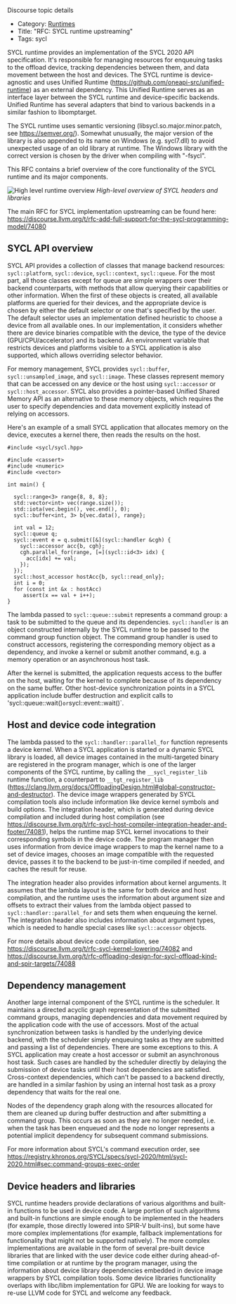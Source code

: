 Discourse topic details

- Category: [Runtimes](https://discourse.llvm.org/c/runtimes/64)
- Title: "RFC: SYCL runtime upstreaming"
- Tags: sycl

SYCL runtime provides an implementation of the SYCL 2020 API specification. It's
responsible for managing resources for enqueuing tasks to the offload device,
tracking dependencies between them, and data movement between the host and
devices. The SYCL runtime is device-agnostic and uses Unified Runtime
(https://github.com/oneapi-src/unified-runtime) as an external dependency. This
Unified Runtime serves as an interface layer between the SYCL runtime and
device-specific backends. Unified Runtime has several adapters that bind to
various backends in a similar fashion to libomptarget.

The SYCL runtime uses semantic versioning (libsycl.so.major.minor.patch, see
https://semver.org/). Somewhat unusually, the major version of the library is
also appended to its name on Windows (e.g. sycl7.dll) to avoid unexpected usage
of an old library at runtime. The Windows library with the correct version is
chosen by the driver when compiling with "-fsycl".

This RFC contains a brief overview of the core functionality of the SYCL runtime
and its major components.

![High level runtime overview](SYCLheadersandruntime.svg)
*High-level overview of SYCL headers and libraries*

The main RFC for SYCL implementation upstreaming can be found here:
https://discourse.llvm.org/t/rfc-add-full-support-for-the-sycl-programming-model/74080

## SYCL API overview

SYCL API provides a collection of classes that manage backend resources:
`sycl::platform`, `sycl::device`, `sycl::context`, `sycl::queue`. For the most
part, all those classes except for queue are simple wrappers over their backend
counterparts, with methods that allow querying their capabilities or other
information. When the first of these objects is created, all available platforms
are queried for their devices, and the appropriate device is chosen by either
the default selector or one that's specified by the user. The default selector
uses an implementation defined heuristic to choose a device from all available
ones. In our implementation, it considers whether there are device binaries
compatible with the device, the type of the device (GPU/CPU/accelerator) and its
backend. An environment variable that restricts devices and platforms visible to
a SYCL application is also supported, which allows overriding selector behavior.

For memory management, SYCL provides `sycl::buffer`, `sycl::unsampled_image`,
and `sycl::image`. These classes represent memory that can be accessed on any
device or the host using `sycl::accessor` or `sycl::host_accessor`. SYCL also
provides a pointer-based Unified Shared Memory API as an alternative to these
memory objects, which requires the user to specify dependencies and data movement
explicitly instead of relying on accessors.

Here's an example of a small SYCL application that allocates memory on the device,
executes a kernel there, then reads the results on the host.

```
#include <sycl/sycl.hpp>

#include <cassert>
#include <numeric>
#include <vector>

int main() {

  sycl::range<3> range{8, 8, 8};
  std::vector<int> vec(range.size());
  std::iota(vec.begin(), vec.end(), 0);
  sycl::buffer<int, 3> b{vec.data(), range};

  int val = 12;
  sycl::queue q;
  sycl::event e = q.submit([&](sycl::handler &cgh) {
    sycl::accessor acc{b, cgh};
    cgh.parallel_for(range, [=](sycl::id<3> idx) {
      acc[idx] += val;
    });
  });
  sycl::host_accessor hostAcc{b, sycl::read_only};
  int i = 0;
  for (const int &x : hostAcc)
     assert(x == val + i++);
}
```

The lambda passed to `sycl::queue::submit` represents a command group: a task to
be submitted to the queue and its dependencies. `sycl::handler` is an object
constructed internally by the SYCL runtime to be passed to the command group
function object. The command group handler is used to construct accessors,
registering the corresponding memory object as a dependency, and invoke a kernel
or submit another command, e.g. a memory operation or an asynchronous host task.

After the kernel is submitted, the application requests access to the buffer on
the host, waiting for the kernel to complete because of its dependency on the
same buffer. Other host-device synchronization points in a SYCL application
include buffer destruction and explicit calls to 'sycl::queue::wait()` or
`sycl::event::wait()`.

## Host and device code integration

The lambda passed to the `sycl::handler::parallel_for` function represents a
device kernel. When a SYCL application is started or a dynamic SYCL library is
loaded, all device images contained in the multi-targeted binary are registered
in the program manager, which is one of the larger components of the SYCL
runtime, by calling the `__sycl_register_lib` runtime function, a counterpart to
`__tgt_register_lib`
(https://clang.llvm.org/docs/OffloadingDesign.html#global-constructor-and-destructor).
The device image wrappers generated by SYCL compilation tools also include
information like device kernel symbols and build options. The integration
header, which is generated during device compilation and included during host
compilation (see
https://discourse.llvm.org/t/rfc-sycl-host-compiler-integration-header-and-footer/74081),
helps the runtime map SYCL kernel invocations to their corresponding
symbols in the device code. The program manager then uses information from
device image wrappers to map the kernel name to a set of device images, chooses
an image compatible with the requested device, passes it to the backend to be
just-in-time compiled if needed, and caches the result for reuse.

The integration header also provides information about kernel arguments. It
assumes that the lambda layout is the same for both device and host compilation,
and the runtime uses the information about argument size and offsets to extract
their values from the lambda object passed to `sycl::handler::parallel_for` and
sets them when enqueuing the kernel. The integration header also includes
information about argument types, which is needed to handle special cases like
`sycl::accessor` objects.

For more details about device code compilation, see
https://discourse.llvm.org/t/rfc-sycl-kernel-lowering/74082
and
https://discourse.llvm.org/t/rfc-offloading-design-for-sycl-offload-kind-and-spir-targets/74088

## Dependency management

Another large internal component of the SYCL runtime is the scheduler. It
maintains a directed acyclic graph representation of the submitted command
groups, managing dependencies and data movement required by the application code
with the use of accessors. Most of the actual synchronization between tasks is
handled by the underlying device backend, with the scheduler simply enqueuing
tasks as they are submitted and passing a list of dependencies. There are some
exceptions to this. A SYCL application may create a host accessor or submit an
asynchronous host task. Such cases are handled by the scheduler directly by
delaying the submission of device tasks until their host dependencies are
satisfied. Cross-context dependencies, which can't be passed to a backend
directly, are handled in a similar fashion by using an internal host task as a
proxy dependency that waits for the real one.

Nodes of the dependency graph along with the resources allocated for them are
cleaned up during buffer destruction and after submitting a command group. This
occurs as soon as they are no longer needed, i.e. when the task has been
enqueued and the node no longer represents a potential implicit dependency for
subsequent command submissions.

For more information about SYCL's command execution order, see
https://registry.khronos.org/SYCL/specs/sycl-2020/html/sycl-2020.html#sec:command-groups-exec-order

## Device headers and libraries

SYCL runtime headers provide declarations of various algorithms and built-in
functions to be used in device code. A large portion of such algorithms and
built-in functions are simple enough to be implemented in the headers (for
example, those directly lowered into SPIR-V built-ins), but some have more
complex implementations (for example, fallback implementations for functionality
that might not be supported natively). The more complex implementations are
available in the form of several pre-built device libraries that are linked with
the user device code either during ahead-of-time compilation or at runtime by
the program manager, using the information about device library dependencies
embedded in device image wrappers by SYCL compilation tools.
Some device libraries functionality overlaps with libc/libm implementation for
GPU. We are looking for ways to re-use LLVM code for SYCL and welcome any
feedback.
